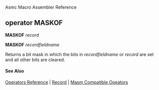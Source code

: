 Asmc Macro Assembler Reference

## operator MASKOF

**MASKOF** _record_

**MASKOF** _recordfieldname_

Returns a bit mask in which the bits in _recordfieldname_ or _record_ are set and all other bits are cleared.

#### See Also

[Operators Reference](readme.md) | [Record](record.md) | [Masm Compatible Opeators](../command/option-zne.md)

